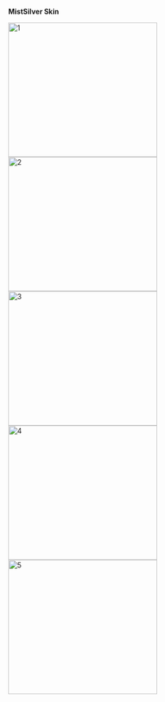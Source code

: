 <b>MistSilver Skin</b>

<a href="http://farrukhobaid.files.wordpress.com/2013/02/1.png">
  <img src="http://farrukhobaid.files.wordpress.com/2013/02/1.png?w=300" alt="1" width="300" height="270" class="aligncenter size-medium wp-image-102" />
</a>
<a href="http://farrukhobaid.files.wordpress.com/2013/02/2.png">
  <img src="http://farrukhobaid.files.wordpress.com/2013/02/2.png?w=300" alt="2" width="300" height="270" class="aligncenter size-medium wp-image-103" />
</a>
<a href="http://farrukhobaid.files.wordpress.com/2013/02/3.png">
  <img src="http://farrukhobaid.files.wordpress.com/2013/02/3.png?w=300" alt="3" width="300" height="270" class="aligncenter size-medium wp-image-104" />
</a>
<a href="http://farrukhobaid.files.wordpress.com/2013/02/4.png">
  <img src="http://farrukhobaid.files.wordpress.com/2013/02/4.png?w=300" alt="4" width="300" height="270" class="aligncenter size-medium wp-image-105" />
</a>
<a href="http://farrukhobaid.files.wordpress.com/2013/02/5.png">
  <img src="http://farrukhobaid.files.wordpress.com/2013/02/5.png?w=300" alt="5" width="300" height="270" class="aligncenter size-medium wp-image-145" />
</a>
